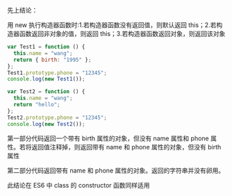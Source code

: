先上结论：

用 new 执行构造器函数时:1.若构造器函数没有返回值，则默认返回 this；2.若构造器函数返回非对象的值，则返回 this；3.若构造器函数返回对象，则返回该对象

```javascript
var Test1 = function () {
  this.name = "wang";
  return { birth: "1995" };
};
Test1.prototype.phone = "12345";
console.log(new Test1());

var Test2 = function () {
  this.name = "wang";
  return "hello";
};
Test2.prototype.phone = "12345";
console.log(new Test2());
```

第一部分代码返回一个带有 birth 属性的对象，但没有 name 属性和 phone 属性。若将返回值注释掉，则返回带有 name 和 phone 属性的对象，但没有 birth 属性

第二部分代码返回带有 name 和 phone 属性的对象。返回的字符串并没有卵用。

此结论在 ES6 中 class 的 constructor 函数同样适用
